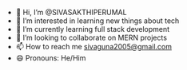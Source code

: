 - 👋 Hi, I’m @SIVASAKTHIPERUMAL
- 👀 I’m interested in learning new things about tech
- 🌱 I’m currently learning full stack development
- 💞️ I’m looking to collaborate on MERN projects
- 📫 How to reach me sivaguna2005@gmail.com
- 😄 Pronouns: He/Him

<!---
SIVASAKTHIPERUMAL/SIVASAKTHIPERUMAL is a ✨ special ✨ repository because its `README.md` (this file) appears on your GitHub profile.
You can click the Preview link to take a look at your changes.
--->
